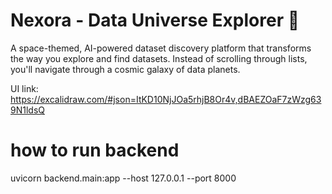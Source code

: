 # Nexora - Data Universe Explorer 🚀

A space-themed, AI-powered dataset discovery platform that transforms the way you explore and find datasets. Instead of scrolling through lists, you'll navigate through a cosmic galaxy of data planets.

UI link: https://excalidraw.com/#json=ItKD10NjJOa5rhjB8Or4v,dBAEZOaF7zWzg639N1ldsQ

# how to run backend

uvicorn backend.main:app --host 127.0.0.1 --port 8000